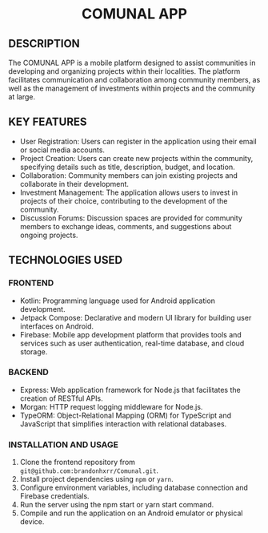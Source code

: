 <h1 align="center">COMUNAL APP</h1>

## DESCRIPTION
The COMUNAL APP is a mobile platform designed to assist communities in developing and organizing projects within their localities. The platform facilitates communication and collaboration among community members, as well as the management of investments within projects and the community at large.

## KEY FEATURES
- User Registration: Users can register in the application using their email or social media accounts.
- Project Creation: Users can create new projects within the community, specifying details such as title, description, budget, and location.
- Collaboration: Community members can join existing projects and collaborate in their development.
- Investment Management: The application allows users to invest in projects of their choice, contributing to the development of the community.
- Discussion Forums: Discussion spaces are provided for community members to exchange ideas, comments, and suggestions about ongoing projects.

## TECHNOLOGIES USED
### FRONTEND
- Kotlin: Programming language used for Android application development.
- Jetpack Compose: Declarative and modern UI library for building user interfaces on Android.
- Firebase: Mobile app development platform that provides tools and services such as user authentication, real-time database, and cloud storage.
  
### BACKEND
- Express: Web application framework for Node.js that facilitates the creation of RESTful APIs.
- Morgan: HTTP request logging middleware for Node.js.
- TypeORM: Object-Relational Mapping (ORM) for TypeScript and JavaScript that simplifies interaction with relational databases.

### INSTALLATION AND USAGE
1. Clone the frontend repository from `git@github.com:brandonhxrr/Comunal.git`.
2. Install project dependencies using `npm` or `yarn`.
3. Configure environment variables, including database connection and Firebase credentials.
4. Run the server using the npm start or yarn start command.
5. Compile and run the application on an Android emulator or physical device.
